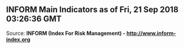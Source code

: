 ## INFORM Main Indicators as of Fri, 21 Sep 2018 03:26:36 GMT

Source: **INFORM (Index For Risk Management) - http://www.inform-index.org**
